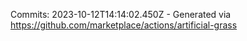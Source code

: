 Commits: 2023-10-12T14:14:02.450Z - Generated via https://github.com/marketplace/actions/artificial-grass
<br>
